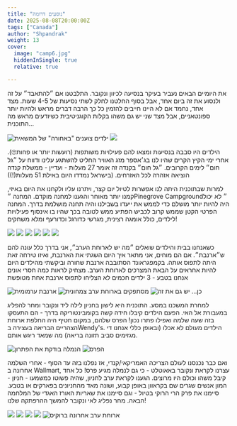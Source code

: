 ```yaml
---
title: "נוסעים דרומה"
date: 2025-08-08T20:00:00Z
tags: ["Canada"]
author: "Shpandrak"
weight: 13
cover:
  image: "camp6.jpg"
  hiddenInSingle: true
  relative: true

---
```


את היומיים הבאים נעביר בעיקר בנסיעה לכיוון ונקובר. התלבטנו אם ״להתאבד״ על זה ולנסוע את זה ביום אחד, אבל בסוף החלטנו לחלק לשתי נסיעות של 4-5 שעות. מצד אחד, נחמד אם לא היינו חייבים להזמין כל כך הרבה דברים מראש ולהיות יותר ספונטאניים, אבל מצד שני יש גם משהו בקלות הקוגניטיבית כשיודעים מראש מה התוכנית...

![](drive1.jpg "ילדים צוענים \"באחורה\" של המשאית")
![](drive2.jpg)

הילדים היו סבבה בנסיעות ומצאו להם פעילויות משותפות (רועשות יותר או פחות🙄). אחרי ימי הקיץ הקרים שהיו לנו בג׳אספר מזג האוויר החליט להשתגע עלינו ודווח על ״גל חום״ לימים הקרובים. ״גל חום״ בקנדה זה אומר 27 מעלות - ועדיין - ממשלת קנדה הוציאה אזהרה לכל האזרחים. (בישראל נמדדו היום באילת 51 מעלות(!))

למרות שבתוכנית היתה לנו אפשרות לטיול יום קצר, ויתרנו עליו ולקחנו את היום באיזי, קמנו יותר מאוחר והגענו למחנה מוקדם. המחנה ״Pinegrove Campground״ לא יכול היה להיות יותר מושלם כדי לממש את ייעדו בשבילנו והיה תחנה מושלמת בדרך. המחנה הפרטי הקטן שממש קרוב לכביש הפתיע ממש לטובה בכך שהיו בו אינסוף פעילויות לילדים, כולל אומגה רצינית, מגרשי כדורגל וכדורעף ומלא משחקים!

![](camp1.jpg)
![](camp2.jpg)
![](camp3.jpg)
![](camp4.jpg)
![](camp5.jpg)
![](camp6.jpg)

כשאנחנו בבית והילדים שואלים ״מה יש לארוחת הערב״, אני בדרך כלל עונה להם ש״ארנבת״. אם הם מוחים, אני מתאר איך היום השגתי את הארנבת, ואיזו טירחה זאת היתה לתפוס אותה. בקמפגראונד הסתובבה ארנבת שחורה וביקשתי מהילדים היום להיות אחראים על הבאת המצרכים לארוחת הערב. מצחיק לראות כמה חסרי אונים אנחנו בטבע - 3 ילדים חכמים לא הצליחו לתפוס ארנבת אחת מטופשת    

![](rabbit.jpg "ארנבת ערמומית")
![](vegDin.jpg "מסתפקים בארוחת ערב צמחונית")
![](dump.jpg "כן... יש גם את זה")

למחרת המשכנו במסע. התוכנית היא לישון בחניון לילה ליד ונקובר ומחר להפליג במעבורת אל האי. הפעם הילדים קיבלו חידה קשה בקומבינטוריקה בדרך - הם התעסקו בזה שעה שלמה ואפילו פתרו נכון! הפרס שלהם, במקום חטיף היה החלפת ארוחת הצהריים הבריאה בעצירה בWendy's. הילדים מעולם לא אכלו (ובאופן כללי אנחנו די מגזימים סביב תזונה בריאה) מה שמאד ריגש אותם.

![](checksol.jpg "הנמלה בודקת את הפתרון")
![](wendies.jpg "הפרס")

ואם כבר נכנסנו לעולם הצריכה האמריקאי/קנדי, אז נפלנו בזה עד הסוף - אחרי השלמה אחרונה ב Wallmart, עצרנו לקראת ונקובר באאוטלט - כי גם לנמלה מגיע פרס! כל אחד קיבל משהו וכולם היו מרוצים. הגענו לקראת ערב לחניון, שהיה פשוטו כמשמעו - חניון - המון אנשים שגרים שם בקראוון באופן קבוע, ושונה מאד מהחניונים בפארקים או בטבע. סיימנו את פרק הרי הרוקי בטיול - וגם סיימנו את שאריות האורז האגדי של המלחמה הבאה. מחר נפליג לאי ונקובר להמשך ההרפתקה שלנו!

![](outlet1.jpg)
![](outlet2.jpg)
![](outlet3.jpg)
![](outlet4.jpg)
![](dinner.jpg "ארוחת ערב אחרונה ברוקיס")
